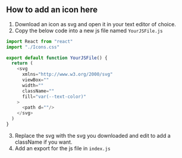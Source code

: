 ## How to add an icon here

1. Download an icon as svg and open it in your text editor of choice.
2. Copy the below code into a new js file named `YourJSFile.js`

```js
import React from "react"
import "./Icons.css"

export default function YourJSFile() {
  return (
    <svg
      xmlns="http://www.w3.org/2000/svg"
      viewBox=""
      width=""
      className=""
      fill="var(--text-color)"
    >
      <path d=""/>
    </svg>
  )
}
```

3. Replace the svg with the svg you downloaded and edit to add a className if you want.
4. Add an export for the js file in `index.js`
